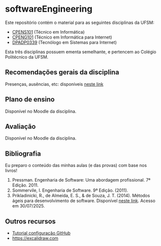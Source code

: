 # softwareEngineering

Este repositório contém o material para as seguintes disciplinas da UFSM:

* [CPENS101](https://www.ufsm.br/ementario/disciplinas/CPENS101) (Técnico em Informática)
* [CPENG101](https://www.ufsm.br/ementario/disciplinas/CPENG101) (Técnico em Informática para Internet)
* [DPADP0339](https://www.ufsm.br/ementario/disciplinas/DPADP0339) (Tecnólogo em Sistemas para Internet)

Esta três disciplinas possuem ementa semelhante, e pertencem ao Colégio Politécnico da UFSM.

## Recomendações gerais da disciplina

Presenças, ausências, etc: disponíveis 
[neste link](https://docs.google.com/presentation/d/1bHykClUIJPrOoPREE4c37xTbvhiOyc1jgmfkjM9PfQE/edit?usp=sharing)

## Plano de ensino

Disponível no Moodle da disciplina.

## Avaliação

Disponível no Moodle da disciplina.

## Bibliografia

Eu preparo o conteúdo das minhas aulas (e das provas) com base nos livros!

1. Pressman. Engenharia de Software: Uma abordagem profissional. 7ª Edição. 2011.
2. Sommervile, I. Engenharia de Software. 9ª Edição. (2011).
3. Prikladinicki, R., de Almeida, E. S., & de Souza, J. T. (2014). Métodos ágeis para desenvolvimento de software. Disponível [neste link](https://integrada.minhabiblioteca.com.br/reader/books/9788582602089). Acesso em 30/07/2025.

## Outros recursos

* [Tutorial configuração GitHub](https://docs.google.com/presentation/d/1JtJM38hLLYEJfo3QtYNRS3s0HGgA4PkT)
* https://excalidraw.com
